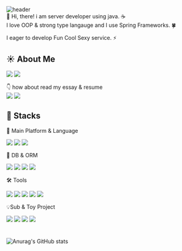 ![header](https://capsule-render.vercel.app/api?type=Waving&color=gradient&height=130&section=header&text=Eui%20Jeong%20Kang&fontSize=50&fontAlignY=26)<br/>
👋 Hi, there! i am server developer using java. ☕<br/> 
I love OOP & strong type langauge and I use Spring Frameworks. 🍀

I eager to develop Fun Cool Sexy service. ⚡️

## ☀️  About Me
<a href="https://furry-stork-6b0.notion.site/Ownership-Engineer-9997e53fec8c475ebd4ee5d8f125a7ce"> <img src="https://img.shields.io/badge/OwnershipEngineer-000000?style=flat&logo=Notion&logoColor=white"/></a> <a href="https://blcan.tistory.com"> <img src="https://img.shields.io/badge/blcan.tistory.com-000000?style=flat&logo=Tistory&logoColor=white"/></a>

👇 how about read my essay & resume <br/> <a href="https://furry-stork-6b0.notion.site/IPP-be4ab2b708ab4d239e3d10eaa25b55bc"> <img src="https://img.shields.io/badge/IPP체험 에세이-512BD4?style=flat&logo=Notion&logoColor=white"/></a> <a href="https://realdeveloper.pro/euijeong.kang"> <img src="https://img.shields.io/badge/resume-00A98F?style=flat&logo=About.me&logoColor=white"/></a>

## 🔭  Stacks

💪 Main Platform & Language

<img src="https://img.shields.io/badge/Java-007396?style=flat&logo=OpenJDK&logoColor=white"/> <img src="https://img.shields.io/badge/SpringBoot-6DB33F?style=flat&logo=SpringBoot&logoColor=white"/> <img src="https://img.shields.io/badge/Gradle-02303A?style=flat&logo=Gradle&logoColor=white"/>

🚀 DB & ORM

<img src="https://img.shields.io/badge/MSSQL-CC2927?style=flat&logo=MicrosoftSQLServer&logoColor=white"/>  <img src="https://img.shields.io/badge/JPA-6DB33F?style=flat&logo=Spring&logoColor=white"/> <img src="https://img.shields.io/badge/Mybatis-004088?style=flat&logo=&logoColor=white"/> <img src="https://img.shields.io/badge/PostgreSQL-4169E1?style=flat&logo=PostgreSQL&logoColor=white"/>

🛠️ Tools

<img src="https://img.shields.io/badge/IntelliJIDEA-000000?style=flat&logo=IntelliJIDEA&logoColor=white"/> <img src="https://img.shields.io/badge/Git-F05032?style=flat&logo=Git&logoColor=white"/> <img src="https://img.shields.io/badge/Azure-0078D4?style=flat&logo=MicrosoftAzure&logoColor=white"/> <img src="https://img.shields.io/badge/OracleCloud-F80000?style=flat&logo=Oracle&logoColor=white"/> <img src="https://img.shields.io/badge/VSCode-007ACC?style=flat&logo=VisualStudioCode&logoColor=white"/> 

💡Sub & Toy Project

<img src="https://img.shields.io/badge/JavaScript-F7DF1E?style=flat&logo=JavaScript&logoColor=white"/> <img src="https://img.shields.io/badge/Vue.js-4FC08D?style=flat&logo=Vue.js&logoColor=white"/> <img src="https://img.shields.io/badge/TailwindCSS-06B6D4?style=flat&logo=TailwindCSS&logoColor=white"/> <img src="https://img.shields.io/badge/.NetCore-512BD4?style=flat&logo=.NET&logoColor=white"/>

#
![Anurag's GitHub stats](https://github-readme-stats.vercel.app/api?username=euijeong-Kang&show_icons=true&theme=radical)
